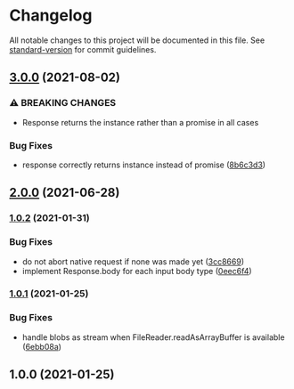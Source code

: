 # Changelog

All notable changes to this project will be documented in this file. See [standard-version](https://github.com/conventional-changelog/standard-version) for commit guidelines.

## [3.0.0](https://github.com/react-native-community/fetch/compare/v2.0.0...v3.0.0) (2021-08-02)


### ⚠ BREAKING CHANGES

* Response returns the instance rather than a promise in all cases

### Bug Fixes

* response correctly returns instance instead of promise ([8b6c3d3](https://github.com/react-native-community/fetch/commit/8b6c3d3ee97ba142c2bd1d341e2c072bac6262f8))

## [2.0.0](https://github.com/react-native-community/fetch/compare/v1.0.2...v2.0.0) (2021-06-28)

### [1.0.2](https://github.com/react-native-community/fetch/compare/v1.0.1...v1.0.2) (2021-01-31)


### Bug Fixes

* do not abort native request if none was made yet ([3cc8669](https://github.com/react-native-community/fetch/commit/3cc8669c9ed016e115e820a959b3015ed7bdab0d))
* implement Response.body for each input body type ([0eec6f4](https://github.com/react-native-community/fetch/commit/0eec6f49e2f01c9e528db3c6318406d9cc2fa833))

### [1.0.1](https://github.com/react-native-community/fetch/compare/v1.0.0...v1.0.1) (2021-01-25)


### Bug Fixes

* handle blobs as stream when FileReader.readAsArrayBuffer is available ([6ebb08a](https://github.com/react-native-community/fetch/commit/6ebb08a9093888a8c3f1839cdec22b4728a0b033))

## 1.0.0 (2021-01-25)
